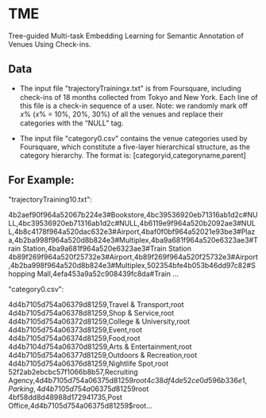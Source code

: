 # TME
Tree-guided Multi-task Embedding Learning for Semantic Annotation of Venues Using Check-ins.

## Data
* The input file "trajectoryTraining𝑥.txt" is from Foursquare, including check-ins of 18 months collected from Tokyo and New York. Each line of this file is a check-in sequence of a user. Note: we randomly mark off 𝑥% (𝑥% = 10%, 20%, 30%) of all the venues and replace their categories with the “NULL” tag.

* The input file "category0.csv" contains the venue categories used by Foursquare, which constitute a five-layer hierarchical structure, as the category hierarchy. The format is: [categoryid,categoryname,parent]

## For Example: 
"trajectoryTraining10.txt": 

4b2aef90f964a52067b224e3#Bookstore,4bc39536920eb71316ab1d2c#NULL,4bc39536920eb71316ab1d2c#NULL,4b6119e9f964a520b2092ae3#NULL,4b8c4178f964a520dac632e3#Airport,4baf0f0bf964a52021e93be3#Plaza,4b2ba998f964a520d8b824e3#Multiplex,4ba9a681f964a520e6323ae3#Train Station,4ba9a681f964a520e6323ae3#Train Station  
4b89f269f964a520f25732e3#Airport,4b89f269f964a520f25732e3#Airport,4b2ba998f964a520d8b824e3#Multiplex,502354bfe4b053b46dd97c82#Shopping Mall,4efa453a9a52c908439fc8da#Train ...

"category0.csv":

4d4b7105d754a06379d81259,Travel & Transport,root  
4d4b7105d754a06378d81259,Shop & Service,root  
4d4b7105d754a06372d81259,College & University,root  
4d4b7105d754a06373d81259,Event,root  
4d4b7105d754a06374d81259,Food,root  
4d4b7104d754a06370d81259,Arts & Entertainment,root  
4d4b7105d754a06377d81259,Outdoors & Recreation,root  
4d4b7105d754a06376d81259,Nightlife Spot,root  
52f2ab2ebcbc57f1066b8b57,Recruiting Agency,4d4b7105d754a06375d81259$root  
4c38df4de52ce0d596b336e1,Parking,4d4b7105d754a06375d81259$root  
4bf58dd8d48988d172941735,Post Office,4d4b7105d754a06375d81259$root...


